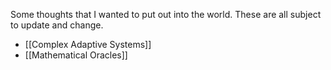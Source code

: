 Some thoughts that I wanted to put out into the world. These are all subject to update and change.
- [[Complex Adaptive Systems]]
- [[Mathematical Oracles]]